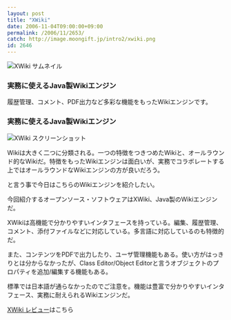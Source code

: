 ```yaml
---
layout: post
title: "XWiki"
date: 2006-11-04T09:00:00+09:00
permalink: /2006/11/2653/
catch: http://image.moongift.jp/intro2/xwiki.png
id: 2646
---
```

 ![XWiki サムネイル](http://image.moongift.jp/intro2/xwiki.t.png "XWiki サムネイル")
  

### 実務に使えるJava製Wikiエンジン
  
履歴管理、コメント、PDF出力など多彩な機能をもったWikiエンジンです。  
<!--more-->  

### 実務に使えるJava製Wikiエンジン
  

![XWiki スクリーンショット](http://image.moongift.jp/intro2/xwiki.png "XWiki スクリーンショット")

  

Wikiは大きく二つに分類される。一つの特徴をつきつめたWikiと、オールラウンド的なWikiだ。特徴をもったWikiエンジンは面白いが、実務でコラボレートする上ではオールラウンドなWikiエンジンの方が良いだろう。

  

と言う事で今日はこちらのWikiエンジンを紹介したい。

  

今回紹介するオープンソース・ソフトウェアはXWiki、Java製のWikiエンジンだ。

  

XWikiは高機能で分かりやすいインタフェースを持っている。編集、履歴管理、コメント、添付ファイルなどに対応している。多言語に対応しているのも特徴的だ。

  

また、コンテンツをPDFで出力したり、ユーザ管理機能もある。使い方がはっきりとは分からなかったが、Class Editor/Object Editorと言うオブジェクトのプロパティを追加/編集する機能もある。

  

標準では日本語が通らなかったのでご注意を。機能は豊富で分かりやすいインタフェース、実務に耐えられるWikiエンジンだ。

  

[XWiki レビュー](http://oss.moongift.jp/review/i-2654.html)はこちら

